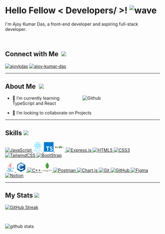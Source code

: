 <h1> Hello Fellow < Developers/ >! <img alt="wave" src="https://emojis.slackmojis.com/emojis/images/1588177020/8809/wave_hello.gif?1588177020" width="30">  </h1>
 
 
 I'm Ajoy Kumar Das, a front-end developer and aspiring full-stack developer.
 
 &nbsp; &nbsp; 
 <h2> Connect with Me&nbsp;&nbsp;<img src = "https://cdn2.scratch.mit.edu/get_image/user/67844577_60x60.png" width = 35px></h2> 
 <p align="left">
<a href="https://twitter.com/ajoykdas" target="_blank"><img align="center" src="https://raw.githubusercontent.com/rahuldkjain/github-profile-readme-generator/master/src/images/icons/Social/twitter.svg" alt="ajoykdas" height="30" width="40" /></a>
<a href="https://www.linkedin.com/in/ajoy-kumar-das/" target="_blank"><img align="center" src="https://raw.githubusercontent.com/rahuldkjain/github-profile-readme-generator/master/src/images/icons/Social/linked-in-alt.svg" alt="ajoy-kumar-das" height="30" width="40" /></a>
</p>
<hr>

<h2> About Me&nbsp;&nbsp;<img src = "https://cdn2.scratch.mit.edu/get_image/user/67844577_60x60.png" width = 35px></h2>

 <img width="50%" align="right" alt="Github" src="https://raw.githubusercontent.com/onimur/.github/master/.resources/git-header.svg" />

- 🌱 I’m currently learning TypeScript and React

- 👯 I’m looking to collaborate on Projects

<hr>

<h2> Skills <img src = "https://media2.giphy.com/media/QssGEmpkyEOhBCb7e1/giphy.gif?cid=ecf05e47a0n3gi1bfqntqmob8g9aid1oyj2wr3ds3mg700bl&rid=giphy.gif" width="32px"> </h2>
<a href="https://github.com/ajoykumardas12?tab=repositories&q=&type=&language=javascript&sort=" target="_blank"> <img width ='32px' src ='https://raw.githubusercontent.com/rahulbanerjee26/githubAboutMeGenerator/main/icons/javascript.svg' alt="JavaScript"> </a>
<a href="https://reactjs.org/" target="_blank" rel="noreferrer"> <img width='32px' src ='https://raw.githubusercontent.com/devicons/devicon/master/icons/react/react-original-wordmark.svg' alt="React"> </a>
<a href="https://github.com/ajoykumardas12?tab=repositories&q=&type=&language=typescript&sort=" target="_blank"> <img width ='32px' src ='https://raw.githubusercontent.com/devicons/devicon/master/icons/typescript/typescript-original.svg' alt="TypeScript"> </a>
<a href="https://nodejs.org" target="_blank" rel="noreferrer"> <img width='32px' src ='https://raw.githubusercontent.com/devicons/devicon/master/icons/nodejs/nodejs-original-wordmark.svg' alt="Node.js"> </a>
<a href="https://expressjs.com" target="_blank" rel="noreferrer"> <img width='32px' src="https://cdn.icon-icons.com/icons2/2699/PNG/512/expressjs_logo_icon_169185.png" alt="Express.js"> </a>
<a href="https://github.com/ajoykumardas12?tab=repositories&q=&type=&language=html&sort=" target="_blank"> <img width ='32px' src ='https://raw.githubusercontent.com/rahulbanerjee26/githubAboutMeGenerator/main/icons/html.svg' alt="HTML5"> </a>
<a href="https://github.com/ajoykumardas12?tab=repositories&q=&type=&language=css&sort=" target="_blank"> <img width ='32px' src ='https://raw.githubusercontent.com/rahulbanerjee26/githubAboutMeGenerator/main/icons/css.svg' alt="CSS3"> </a>
<a href="https://tailwindcss.com/" target="_blank" rel="noreferrer"> <img width='32px' src ='https://www.vectorlogo.zone/logos/tailwindcss/tailwindcss-icon.svg' alt="TailwindCSS"> </a>
<a href="https://getbootstrap.com" target="_blank" rel="noreferrer"> <img width='32px' src ='https://raw.githubusercontent.com/rahulbanerjee26/githubAboutMeGenerator/main/icons/bootstrap.svg' alt="BootStrap"> </a>

<a href="https://github.com/ajoykumardas12?tab=repositories&q=&type=&language=java&sort=" target="_blank"> <img src="https://raw.githubusercontent.com/devicons/devicon/master/icons/java/java-original.svg" alt="Java" width="32px"/> </a>
<a href="https://github.com/ajoykumardas12?tab=repositories&q=&type=&language=c&sort=" target="_blank"> <img src="https://raw.githubusercontent.com/devicons/devicon/master/icons/c/c-original.svg" alt="C" width="32px" /> </a>
<a href="https://github.com/ajoykumardas12?tab=repositories&q=&type=&language=cpp&sort=" target="_blank"> <img width ='32px' src ='https://raw.githubusercontent.com/rahulbanerjee26/githubAboutMeGenerator/main/icons/cpp.svg' alt="C++"> </a>
<a href="https://www.mongodb.com/" target="_blank" rel="noreferrer"> <img width='32px' src='https://raw.githubusercontent.com/devicons/devicon/master/icons/mongodb/mongodb-original-wordmark.svg' alt="MongoDB"> </a>
<a href="https://postman.com" target="_blank" rel="noreferrer"> <img width='32px' src='https://www.vectorlogo.zone/logos/getpostman/getpostman-icon.svg' alt="Postman"> </a>
<a href="https://www.chartjs.org" target="_blank" rel="noreferrer"> <img width='32px' src='https://www.chartjs.org/media/logo-title.svg' alt="Chart.js"> </a>
<a href="https://github.com/ajoykumardas12"> <img src="https://www.vectorlogo.zone/logos/git-scm/git-scm-icon.svg" width="32px" alt="Git"> </a>
<a href="https://github.com/ajoykumardas12"> <img width='32px' src='https://raw.githubusercontent.com/rahulbanerjee26/githubAboutMeGenerator/main/icons/github.svg' alt="GitHub"> </a>
<a href="#"> <img width='32px' src='https://raw.githubusercontent.com/rahulbanerjee26/githubAboutMeGenerator/main/icons/figma.svg' alt="Figma"> </a>
<a href="#"> <img width='32px' height='32px' src='https://img.icons8.com/color/50/000000/notion--v1.png' alt="Notion"> </a>

<hr>

<h2> My Stats <img src="https://thelinknewspaper.ca/images/articles/Volume_36/Special/_resized/mediadem.polls.LauraLalonde.gif" width="50px"> </h2>

[![GitHub Streak](http://github-readme-streak-stats.herokuapp.com?user=ajoykumardas12&theme=tokyonight&date_format=M%20j%5B%2C%20Y%5D)](https://git.io/streak-stats)

 <br>

![github stats](https://github-readme-stats.vercel.app/api?username=ajoykumardas12&show_icons=true&count_private=true&theme=tokyonight)

